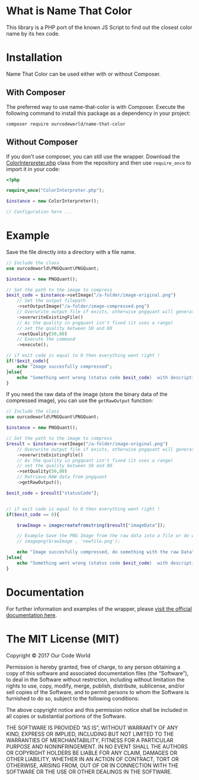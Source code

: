 # What is Name That Color

This library is a PHP port of the known JS Script to find out the closest color name by its hex code.

 
# Installation

Name That Color can be used either with or without Composer.

## With Composer

The preferred way to use name-that-color is with Composer. Execute the following command to install this package as a dependency in your project:

```batch
composer require ourcodeworld/name-that-color
```

## Without Composer

If you don't use composer, you can still use the wrapper. Download the [ColorInterpreter.php](https://github.com/ourcodeworld/name-that-color/blob/master/src/ColorInterpreter.php) class from the repository and then use `require_once` to import it in your code:

```php
<?php

require_once("ColorInterpreter.php");

$instance = new ColorInterpreter();

// Configuration here ...
```
# Example

Save the file directly into a directory with a file name.

```php
// Include the class
use ourcodeworld\PNGQuant\PNGQuant;

$instance = new PNGQuant();

// Set the path to the image to compress
$exit_code = $instance->setImage("/a-folder/image-original.png")
    // Set the output filepath
    ->setOutputImage("/a-folder/image-compressed.png")
    // Overwrite output file if exists, otherwise pngquant will generate output ...
    ->overwriteExistingFile()
    // As the quality in pngquant isn't fixed (it uses a range)
    // set the quality between 50 and 80
    ->setQuality(50,80)
    // Execute the command
    ->execute();

// if exit code is equal to 0 then everything went right !
if(!$exit_code){
    echo "Image succesfully compressed";
}else{
    echo "Something went wrong (status code $exit_code)  with description: ". $instance->getErrorTable()[(string) $exit_code];
}
```

If you need the raw data of the image (store the binary data of the compressed image), you can use the `getRawOutput` function:

```php
// Include the class
use ourcodeworld\PNGQuant\PNGQuant;

$instance = new PNGQuant();

// Set the path to the image to compress
$result = $instance->setImage("/a-folder/image-original.png")
    // Overwrite output file if exists, otherwise pngquant will generate output ...
    ->overwriteExistingFile()
    // As the quality in pngquant isn't fixed (it uses a range)
    // set the quality between 50 and 80
    ->setQuality(50,80)
    // Retrieve RAW data from pngquant
    ->getRawOutput();

$exit_code = $result["statusCode"];


// if exit code is equal to 0 then everything went right !
if($exit_code == 0){

    $rawImage = imagecreatefromstring($result["imageData"]);

    // Example Save the PNG Image from the raw data into a file or do whatever you want.
    // imagepng($rawImage , 'newfile.png');

    echo "Image succesfully compressed, do something with the raw Data";
}else{
    echo "Something went wrong (status code $exit_code)  with description: ". $instance->getErrorTable()[(string) $exit_code];
}
```

# Documentation

For further information and examples of the wrapper, please [visit the official documentation here](http://docs.ourcodeworld.com/projects/php-pngquant).

The MIT License (MIT)
=====================

Copyright © 2017 Our Code World

Permission is hereby granted, free of charge, to any person
obtaining a copy of this software and associated documentation
files (the “Software”), to deal in the Software without
restriction, including without limitation the rights to use,
copy, modify, merge, publish, distribute, sublicense, and/or sell
copies of the Software, and to permit persons to whom the
Software is furnished to do so, subject to the following
conditions:

The above copyright notice and this permission notice shall be
included in all copies or substantial portions of the Software.

THE SOFTWARE IS PROVIDED “AS IS”, WITHOUT WARRANTY OF ANY KIND,
EXPRESS OR IMPLIED, INCLUDING BUT NOT LIMITED TO THE WARRANTIES
OF MERCHANTABILITY, FITNESS FOR A PARTICULAR PURPOSE AND
NONINFRINGEMENT. IN NO EVENT SHALL THE AUTHORS OR COPYRIGHT
HOLDERS BE LIABLE FOR ANY CLAIM, DAMAGES OR OTHER LIABILITY,
WHETHER IN AN ACTION OF CONTRACT, TORT OR OTHERWISE, ARISING
FROM, OUT OF OR IN CONNECTION WITH THE SOFTWARE OR THE USE OR
OTHER DEALINGS IN THE SOFTWARE.
